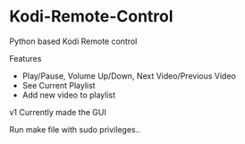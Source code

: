 # Kodi-Remote-Control
Python based Kodi Remote control

Features
- Play/Pause, Volume Up/Down, Next Video/Previous Video
- See Current Playlist
- Add new video to playlist

v1
Currently made the GUI

Run make file with sudo privileges..
